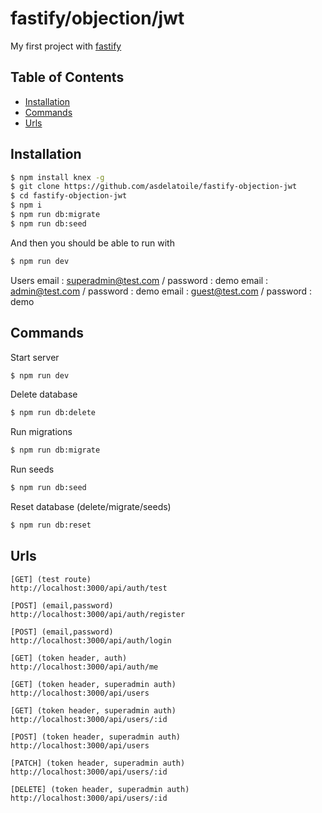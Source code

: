 # fastify/objection/jwt

My first project with [fastify](https://www.fastify.io/)

## Table of Contents

- [Installation](#installation)
- [Commands](#commands)
- [Urls](#urls)

## Installation

```bash
$ npm install knex -g
$ git clone https://github.com/asdelatoile/fastify-objection-jwt
$ cd fastify-objection-jwt
$ npm i
$ npm run db:migrate
$ npm run db:seed
```

And then you should be able to run with

```bash
$ npm run dev
```

Users
email : superadmin@test.com / password : demo
email : admin@test.com / password : demo
email : guest@test.com / password : demo

## Commands

Start server

```bash
$ npm run dev
```

Delete database

```bash
$ npm run db:delete
```

Run migrations

```bash
$ npm run db:migrate
```

Run seeds

```bash
$ npm run db:seed
```

Reset database (delete/migrate/seeds)

```bash
$ npm run db:reset
```

## Urls

```
[GET] (test route)
http://localhost:3000/api/auth/test

[POST] (email,password)
http://localhost:3000/api/auth/register

[POST] (email,password)
http://localhost:3000/api/auth/login

[GET] (token header, auth)
http://localhost:3000/api/auth/me

[GET] (token header, superadmin auth)
http://localhost:3000/api/users

[GET] (token header, superadmin auth)
http://localhost:3000/api/users/:id

[POST] (token header, superadmin auth)
http://localhost:3000/api/users

[PATCH] (token header, superadmin auth)
http://localhost:3000/api/users/:id

[DELETE] (token header, superadmin auth)
http://localhost:3000/api/users/:id
```
